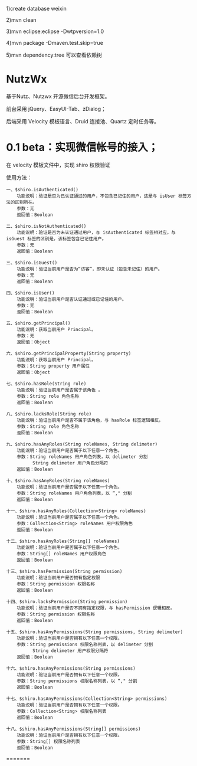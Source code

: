 1)create database weixin

2)mvn clean

3)mvn eclipse:eclipse -Dwtpversion=1.0

4)mvn package -Dmaven.test.skip=true

5)mvn dependency:tree 可以查看依赖树

NutzWx
======

基于Nutz、Nutzwx 开源微信后台开发框架。

前台采用 jQuery、EasyUI-Tab、zDialog；

后端采用 Velocity 模板语言、Druid 连接池、Quartz 定时任务等。


0.1 beta：实现微信帐号的接入；
==============

在 velocity 模板文件中，实现 shiro 权限验证


使用方法：

	一、$shiro.isAuthenticated()
		功能说明：验证是否为已认证通过的用户，不包含已记住的用户，这是与 isUser 标签方法的区别所在。
		参数：无
		返回值：Boolean

	二、$shiro.isNotAuthenticated()
		功能说明：验证是否为未认证通过用户，与 isAuthenticated 标签相对应，与 isGuest 标签的区别是，该标签包含已记住用户。
		参数：无
		返回值：Boolean

	三、$shiro.isGuest()
		功能说明：验证当前用户是否为“访客”，即未认证（包含未记住）的用户。
		参数：无
		返回值：Boolean

	四、$shiro.isUser()
		功能说明：验证当前用户是否认证通过或已记住的用户。
		参数：无
		返回值：Boolean

	五、$shiro.getPrincipal()
		功能说明：获取当前用户 Principal。
		参数：无
		返回值：Object

	六、$shiro.getPrincipalProperty(String property)
		功能说明：获取当前用户 Principal。
		参数：String property 用户属性
		返回值：Object

	七、$shiro.hasRole(String role)
		功能说明：验证当前用户是否属于该角色 。
		参数：String role 角色名称
		返回值：Boolean

	八、$shiro.lacksRole(String role)
		功能说明：验证当前用户是否不属于该角色，与 hasRole 标签逻辑相反。
		参数：String role 角色名称
		返回值：Boolean

	九、$shiro.hasAnyRoles(String roleNames, String delimeter)
		功能说明：验证当前用户是否属于以下任意一个角色。
		参数：String roleNames 用户角色列表，以 delimeter 分割
			  String delimeter 用户角色分隔符
		返回值：Boolean

	十、$shiro.hasAnyRoles(String roleNames)
		功能说明：验证当前用户是否属于以下任意一个角色。
		参数：String roleNames 用户角色列表，以 “," 分割
		返回值：Boolean

	十一、$shiro.hasAnyRoles(Collection<String> roleNames)
		功能说明：验证当前用户是否属于以下任意一个角色。
		参数：Collection<String> roleNames 用户权限角色
		返回值：Boolean

	十二、$shiro.hasAnyRoles(String[] roleNames)
		功能说明：验证当前用户是否属于以下任意一个角色。
		参数：String[] roleNames 用户权限角色
		返回值：Boolean

	十三、$shiro.hasPermission(String permission)
		功能说明：验证当前用户是否拥有指定权限
		参数：String permission 权限名称
		返回值：Boolean

	十四、$shiro.lacksPermission(String permission)
		功能说明：验证当前用户是否不拥有指定权限，与 hasPermission 逻辑相反。
		参数：String permission 权限名称
		返回值：Boolean

	十五、$shiro.hasAnyPermissions(String permissions, String delimeter)
		功能说明：验证当前用户是否拥有以下任意一个权限。
		参数：String permissions 权限名称列表，以 delimeter 分割
			  String delimeter 用户权限分隔符
		返回值：Boolean

	十六、$shiro.hasAnyPermissions(String permissions)
		功能说明：验证当前用户是否拥有以下任意一个权限。
		参数：String permissions 权限名称列表，以 “," 分割
		返回值：Boolean

	十七、$shiro.hasAnyPermissions(Collection<String> permissions)
		功能说明：验证当前用户是否拥有以下任意一个权限。
		参数：Collection<String> 权限名称列表
		返回值：Boolean

	十八、$shiro.hasAnyPermissions(String[] permissions)
		功能说明：验证当前用户是否拥有以下任意一个权限。
		参数：String[] 权限名称列表
		返回值：Boolean
=======